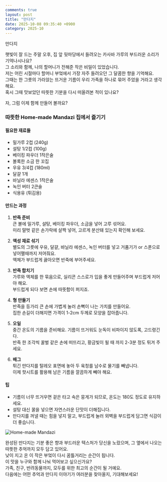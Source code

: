 ```yaml
---
comments: true
layout: post
title: "만다지"
date: 2025-10-08 09:35:40 +0900
category: 2025-10
---
```


만다지  

  
햇빛이 잘 드는 주말 오후, 집 앞 뒷마당에서 들려오는 카사바 가루의 부드러운 소리가 기억나시나요?  
그 소리와 함께, 나의 할머니가 전해준 작은 비밀이 있었습니다.  
저는 어린 시절마다 할머니 부엌에서 가장 자주 들려오던 그 달콤한 향을 기억해요.  
그때는 한 그릇의 가라앉는 뜨거운 기름이 우리 가족을 하나로 묶어 주었을 거라고 생각해요.  
혹시 그때 맛보았던 따뜻한 기분을 다시 떠올려본 적이 있나요?  

  
자, 그럼 이제 함께 만들어 볼까요?  

### 따뜻한 Home-made Mandazi 집에서 즐기기  

#### 필요한 재료들  
- 밀가루 2컵 (240g)  
- 설탕 1/2컵 (100g)  
- 베이킹 파우더 1작은술  
- 볼록한 소금 한 꼬집  
- 우유 3/4컵 (180ml)  
- 달걀 1개  
- 바닐라 에센스 1작은술  
- 녹인 버터 2큰술  
- 식용유 (튀김용)  

#### 만드는 과정  
1. **반죽 준비**  
   큰 볼에 밀가루, 설탕, 베이킹 파우더, 소금을 넣어 고루 섞어요.  
   미리 말벗 같은 손가락에 살짝 넣어, 고르게 분산돼 있는지 확인해 보세요.  

2. **액성 재료 섞기**  
   별도의 그릇에 우유, 달걀, 바닐라 에센스, 녹인 버터를 넣고 거품기가 or 스푼으로 넣어팰때까지 저어줘요.  
   액체가 부드럽게 끓아오면 반죽에 부어주세요.  

3. **반죽 합치기**  
   가루와 액체를 한 묶음으로, 실리콘 스스로가 입을 좋게 만들어주며 부드럽게 저어야 해요.  
   부드럽게 되다 보면 손에 따뜻함이 퍼지죠.  

4. **형 만들기**  
   반죽을 등가리 큰 손에 가볍게 눌러 손뼉이 나는 가치를 만들어요.  
   집한 손길이 더해지면 가격이 1-2cm 두께로 모양을 잡아줍니다.  

5. **오일**  
   중간 온도의 기름을 준비해요. 기름이 뜨거워도 눈독이 비파이지 않도록, 고드령긴다.  
   반죽 한 조각씩 꿀벌 같은 손에 떠뜨리고, 황금빛이 될 때 까지 2-3분 정도 튀겨 주세요.  

6. **배그**  
   튀긴 만다지를 탈레오 표면에 놓아 두 육청를 남수로 물기를 빼냅니다.  
   이제 핫시트를 활용해 남은 기름을 깔끔하게 빼야 해요.  

#### 팁  
- 기름이 너무 뜨거우면 겉은 타고 속은 뭉게가 되므로, 온도는 180도 정도로 유지하세요.  
- 설탕 대신 꿀을 넣으면 자연스러운 단맛이 더해집니다.  
- 만다지를 꺼낼 때는 힘을 넣지 말고, 부드럽게 눌러 외벽을 부드럽게 담그면 식감이 더 좋습니다.  

![Home-made Mandazi](https://www.themealdb.com/images/media/meals/thazgm1555350962.jpg)

  
완성된 만다지는 기분 좋은 향과 부드러운 텍스처가 당신을 노랐으며, 그 옆에서 나오는 따뜻한 추억까지 모두 담고 있어요.  
낮이 지고 온 이 작은 부엌이 다시 꿈틀거리는 순간이 됩니다.  
이 맛을 누구와 함께 나눠 먹어보고 싶으신가요?  
가족, 친구, 반려동물까지, 모두를 위한 최고의 순간이 될 거예요.  
다음에는 어떤 추억과 만다지 이야기가 여러분을 찾아올지, 기대해보세요!
